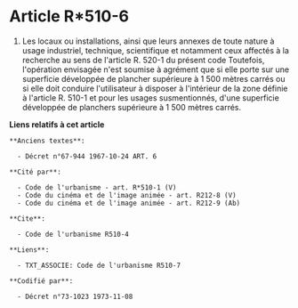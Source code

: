 # Article R*510-6

1. Les locaux ou installations, ainsi que leurs annexes de toute nature à usage industriel, technique, scientifique et
notamment ceux affectés à la recherche au sens de l'article R. 520-1 du présent code      Toutefois, l'opération envisagée
n'est soumise à agrément que si elle porte sur une superficie développée de plancher supérieure à 1 500 mètres carrés ou si
elle doit conduire l'utilisateur à disposer à l'intérieur de la zone définie à l'article R. 510-1 et pour les usages
susmentionnés, d'une superficie développée de planchers supérieure à 1 500 mètres carrés.

**Liens relatifs à cet article**

	**Anciens textes**:

	  - Décret n°67-944 1967-10-24 ART. 6

	**Cité par**:

	  - Code de l'urbanisme - art. R*510-1 (V)
	  - Code du cinéma et de l'image animée - art. R212-8 (V)
	  - Code du cinéma et de l'image animée - art. R212-9 (Ab)

	**Cite**:

	  - Code de l'urbanisme R510-4

	**Liens**:

	  - TXT_ASSOCIE: Code de l'urbanisme R510-7

	**Codifié par**:

	  - Décret n°73-1023 1973-11-08
